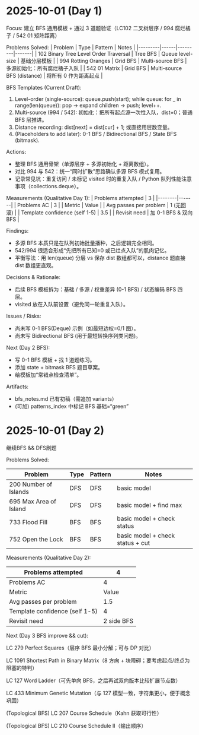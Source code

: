# 2025-10-01 (Day 1)
Focus:
建立 BFS 通用模板 + 通过 3 道题验证（LC102 二叉树层序 / 994 腐烂橘子 / 542 01 矩阵距离）

Problems Solved:
| Problem | Type | Pattern | Notes |
|---------|------|---------|-------|
| 102 Binary Tree Level Order Traversal | Tree BFS | Queue level-size | 基础分层模板 |
| 994 Rotting Oranges | Grid BFS | Multi-source BFS | 多源初始化：所有腐烂橘子入队 |
| 542 01 Matrix | Grid BFS | Multi-source BFS (distance) | 将所有 0 作为距离起点 |

BFS Templates (Current Draft):
1. Level-order (single-source):
   queue.push(start); while queue: for _ in range(len(queue)): pop → expand children → push; level++.
2. Multi-source (994 / 542):
   初始化：把所有起点源一次性入队，dist=0；普通 BFS 层推进。
3. Distance recording:
   dist[next] = dist[cur] + 1; 或直接用层数变量。
4. (Placeholders to add later): 0-1 BFS / Bidirectional BFS / State BFS (bitmask).

Actions:
- 整理 BFS 通用骨架（单源层序 + 多源初始化 + 距离数组）。
- 对比 994 与 542：统一“同时扩散”思路确认多源 BFS 模式复用。
- 记录常见坑：重复访问 / 未标记 visited 时的重复入队 / Python 队列性能注意事项（collections.deque）。

Measurements (Qualitative Day 1):
| Problems attempted | 3 |
|--------|-------|
| Problems AC | 3 |
| Metric | Value |
| Avg passes per problem | 1 (无回滚) |
| Template confidence (self 1-5) | 3.5 |
| Revisit need | 加 0-1 BFS & 双向 BFS |

Findings:
- 多源 BFS 本质只是在队列初始批量播种，之后逻辑完全相同。
- 542/994 很适合形成“先把所有已知=0 或已烂点入队”的肌肉记忆。
- 平衡写法：用 len(queue) 分层 vs 保存 dist 数组都可以，distance 题直接 dist 数组更直观。

Decisions & Rationale:
- 后续 BFS 模板拆为：基础 / 多源 / 权重差异 (0-1 BFS) / 状态编码 BFS 四层。
- visited 放在入队前设置（避免同一轮重复入队）。

Issues / Risks:
- 尚未写 0-1 BFS(Deque) 示例（如最短边权=0/1 图）。
- 尚未写 Bidirectional BFS (用于最短转换序列类问题)。

Next (Day 2 BFS):
- 写 0-1 BFS 模板 + 找 1 道题练习。
- 添加 state + bitmask BFS 题目草案。
- 给模板加“常错点检查清单”。

Artifacts:
- bfs_notes.md 已有初稿（需追加 variants）
- (可加) patterns_index 中标记 BFS 基础=“green”

# 2025-10-01 (Day 2)

继续BFS  && DFS刷题

Problems Solved:

| Problem                | Type | Pattern | Notes                             |
| ---------------------- | ---- | ------- | --------------------------------- |
| 200 Number of Islands  | DFS  | DFS     | basic model                       |
| 695 Max Area of Island | DFS  | DFS     | basic model + find max            |
| 733 Flood Fill         | BFS  | BFS     | basic model + check status        |
| 752 Open the Lock      | BFS  | BFS     | basic model  + check status + cut |



Measurements (Qualitative Day 2):

| Problems attempted             | 4          |
| ------------------------------ | ---------- |
| Problems AC                    | 4          |
| Metric                         | Value      |
| Avg passes per problem         | 1.5        |
| Template confidence (self 1-5) | 4          |
| Revisit need                   | 2 side BFS |



Next (Day 3 BFS improve && cut):

LC 279 Perfect Squares（层序 BFS 最小分解；可与 DP 对比）

LC 1091 Shortest Path in Binary Matrix（8 方向 + 块障碍；要考虑起点/终点为阻塞的特判）

LC 127 Word Ladder（可先单向 BFS，之后再试双向版本比较扩展节点数）

LC 433 Minimum Genetic Mutation（与 127 模型一致，字符集更小，便于概念巩固）

(Topological BFS) LC 207 Course Schedule（Kahn 获取可行性）

(Topological BFS) LC 210 Course Schedule II（输出顺序）
